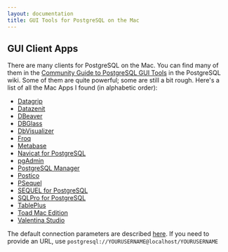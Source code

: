 ```yaml
---
layout: documentation
title: GUI Tools for PostgreSQL on the Mac
---
```


## GUI Client Apps

There are many clients for PostgreSQL on the Mac.
You can find many of them in the [Community Guide to PostgreSQL GUI Tools](https://wiki.postgresql.org/wiki/Community_Guide_to_PostgreSQL_GUI_Tools) in the PostgreSQL wiki.
Some of them are quite powerful; some are still a bit rough.
Here's a list of all the Mac Apps I found (in alphabetic order):

- [Datagrip](https://www.jetbrains.com/datagrip/)
- [Datazenit](https://datazenit.com/)
- [DBeaver](http://dbeaver.jkiss.org/)
- [DBGlass](http://dbglass.web-pal.com)
- [DbVisualizer](https://www.dbvis.com/)
- [Froq](https://www.colourful-apps.com/products/mac/froq)
- [Metabase](https://metabase.com/start/mac.html)
- [Navicat for PostgreSQL](http://www.navicat.com/products/navicat-for-postgresql)
- [pgAdmin](http://pgadmin.org/)
- [PostgreSQL Manager](https://itunes.apple.com/at/app/postgresql-manager/id875191518?mt=12)
- [Postico](https://eggerapps.at/postico/)
- [PSequel](http://www.psequel.com)
- [SEQUEL for PostgreSQL](http://www.sequel.tech)
- [SQLPro for PostgreSQL](http://www.hankinsoft.com/SQLProPostgres/)
- [TablePlus](https://tableplus.io)
- [Toad Mac Edition](https://itunes.apple.com/app/toad/id747961939?l=en&mt=12)
- [Valentina Studio](http://www.valentina-db.com/en/valentina-studio-overview)


The default connection parameters are described [here](../).
If you need to provide an URL, use `postgresql://YOURUSERNAME@localhost/YOURUSERNAME`
